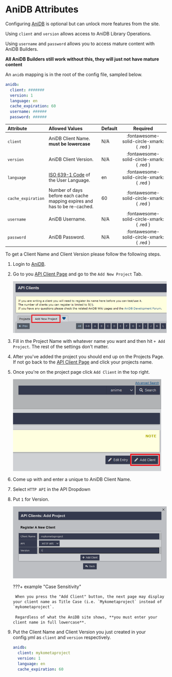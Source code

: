 # AniDB Attributes

Configuring [AniDB](https://anidb.net/) is optional but can unlock more features from the site.

Using `client` and `version` allows access to AniDB Library Operations.

Using `username` and `password` allows you to access mature content with AniDB Builders.

**All AniDB Builders still work without this, they will just not have mature content**

An `anidb` mapping is in the root of the config file, sampled below.

```yaml title="config.yml AniDB sample"
anidb:
  client: #######
  version: 1
  language: en
  cache_expiration: 60
  username: ######
  password: ######
```

| Attribute          | Allowed Values                                                                                | Default |                 Required                 |
|:-------------------|:----------------------------------------------------------------------------------------------|:--------|:----------------------------------------:|
| `client`           | AniDB Client Name. **must be lowercase**                                                      | N/A     | :fontawesome-solid-circle-xmark:{ .red } |
| `version`          | AniDB Client Version.                                                                         | N/A     | :fontawesome-solid-circle-xmark:{ .red } |
| `language`         | [ISO 639-1 Code](https://en.wikipedia.org/wiki/List_of_ISO_639-1_codes) of the User Language. | en      | :fontawesome-solid-circle-xmark:{ .red } |
| `cache_expiration` | Number of days before each cache mapping expires and has to be re-cached.                     | 60      | :fontawesome-solid-circle-xmark:{ .red } |
| `username`         | AniDB Username.                                                                               | N/A     | :fontawesome-solid-circle-xmark:{ .red } |
| `password`         | AniDB Password.                                                                               | N/A     | :fontawesome-solid-circle-xmark:{ .red } |

To get a Client Name and Client Version please follow the following steps.

1. Login to [AniDB](https://anidb.net/).
2. Go to you [API Client Page](https://anidb.net/software/add) and go to the `Add New Project` Tab.

    ![AniDB Add Project](../assets/images/config/anidb-1.png)

3. Fill in the Project Name with whatever name you want and then hit `+ Add Project`. The rest of the settings don't matter.
4. After you've added the project you should end up on the Projects Page. If not go back to the [API Client Page](https://anidb.net/software/add) and click your projects name.
5. Once you're on the project page click `Add Client` in the top right.

    ![AniDB Add Client](../assets/images/config/anidb-2.png)

6. Come up with and enter a unique to AniDB Client Name.
7. Select `HTTP API` in the API Dropdown
8. Put `1` for Version.

    ![AniDB Client Page](../assets/images/config/anidb-3.png)

    ???+ example "Case Sensitivity"

        When you press the "Add Client" button, the next page may display your client name as Title Case (i.e. `Mykometaproject` instead of `mykometaproject`.

        Regardless of what the AniDB site shows, **you must enter your client name in full lowercase**.

9. Put the Client Name and Client Version you just created in your config.yml as `client` and `version` respectively.

    ```yaml
    anidb:
      client: mykometaproject
      version: 1
      language: en
      cache_expiration: 60
    ```